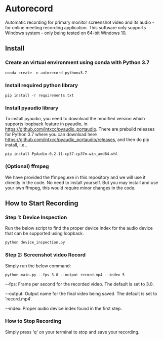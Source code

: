 # Autorecord
Automatic recording for primary monitor screenshot video and its audio - for online meeting recording application. This software only supports Windows system - only being tested on 64-bit Windows 10.

## Install

### Create an virtual environment using conda with Python 3.7
```
conda create -n autorecord python=3.7
```

### Install required python library
```
pip install -r requirements.txt
```

### Install pyaudio library

To install pyaudio, you need to download the modified version which supports loopback feature in pyaudio, in https://github.com/intxcc/pyaudio_portaudio. There are prebuild releases for Python 3.7 where you can download here https://github.com/intxcc/pyaudio_portaudio/releases, and then do pip install, i.e.,
```
pip install PyAudio-0.2.11-cp37-cp37m-win_amd64.whl
```

### (Optional) ffmpeg

We have provided the ffmpeg.exe in this repository and we will use it directly in the code. No need to install yourself. But you may install and use your own ffmpeg, this would require minor changes in the code.

## How to Start Recording

### Step 1: Device Inspection
Run the below script to find the proper device index for the audio device that can be supported using loopback.

```
python device_inspection.py
```

### Step 2: Screenshot video Record

Simply run the below command:

```
python main.py --fps 3.0 --output record.mp4 --index 5
```

--fps: Frame per second for the recorded video. The default is set to 3.0.

--output: Output name for the final video being saved. The default is set to 'record.mp4'.

--index: Proper audio device index found in the first step.

### How to Stop Recording

Simply press 'q' on your terminal to stop and save your recording.
